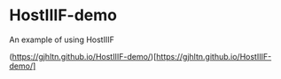 # HostIIIF-demo
An example of using HostIIIF

(https://gjhltn.github.io/HostIIIF-demo/)[https://gjhltn.github.io/HostIIIF-demo/]
